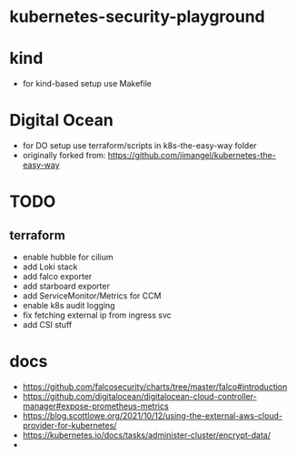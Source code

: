 # kubernetes-security-playground

# kind
- for kind-based setup use Makefile

# Digital Ocean
- for DO setup use terraform/scripts in k8s-the-easy-way folder
- originally forked from: https://github.com/jimangel/kubernetes-the-easy-way

# TODO
## terraform 
- enable hubble for cilium
- add Loki stack
- add falco exporter
- add starboard exporter
- add ServiceMonitor/Metrics for CCM
- enable k8s audit logging
- fix fetching external ip from ingress svc
- add CSI stuff

# docs
- https://github.com/falcosecurity/charts/tree/master/falco#introduction
- https://github.com/digitalocean/digitalocean-cloud-controller-manager#expose-prometheus-metrics
- https://blog.scottlowe.org/2021/10/12/using-the-external-aws-cloud-provider-for-kubernetes/
- https://kubernetes.io/docs/tasks/administer-cluster/encrypt-data/
- 